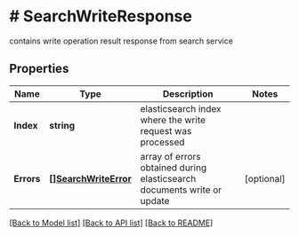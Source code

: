 # # SearchWriteResponse
contains write operation result response from search service

## Properties 


Name | Type | Description | Notes
------------ | ------------- | ------------- | -------------
**Index**| **string** | elasticsearch index where the write request was processed  |
**Errors**| [**[]SearchWriteError**](SearchWriteError.md) | array of errors obtained during elasticsearch documents write or update  | [optional]


[[Back to Model list]](../../README.md#models) [[Back to API list]](../../README.md#endpoints) [[Back to README]](../../README.md)

